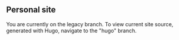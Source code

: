 ## Personal site

You are currently on the legacy branch. To view current site source, generated with Hugo, navigate to the "hugo" branch.
